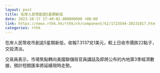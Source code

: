 ```yaml
---
layout: post
title: 在岸人民幣創逾5星期新低
date: 2023-10-17 17:40:02.000000000 +08:00
link: https://news.rthk.hk/rthk/ch/component/k2/1723544-20231017.htm
categories: rthk
---
```


在岸人民幣收市創逾5星期新低，收報7.3137兌1美元，較上日收市價跌22點子，交投清淡。

交易員表示，市場焦點轉向美國聯儲局官員講話及即將公布的內地第3季經濟數據，預計短期匯率將延續現時走勢。
